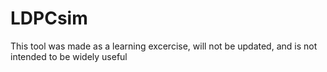 # LDPCsim

This tool was made as a learning excercise, will not be updated, and is not intended to be widely useful
